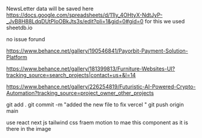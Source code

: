 NewsLetter data will be saved here https://docs.google.com/spreadsheets/d/11ly_4OHtyX-NdtJyP-_JvB8H88LdqDUtPIoOBkJts3s/edit?pli=1&gid=0#gid=0   for this we used sheetdb.io



no issue forund 



https://www.behance.net/gallery/190546841/Payorbit-Payment-Solution-Platform


https://www.behance.net/gallery/181399813/Furniture-Websites-UI?tracking_source=search_projects|contact+us+&l=14

https://www.behance.net/gallery/226254819/Futuristic-AI-Powered-Crypto-Automation?tracking_source=project_owner_other_projects




git add . 
git commit -m "added the new file to fix vercel "
git push origin main 




use react next js tailwind css fraem  motion to mae this component as it is there in the image 